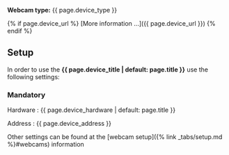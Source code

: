 **Webcam type:** {{ page.device_type }}

{% if page.device_url %}
[More information ...]({{ page.device_url }})
{% endif %}

## Setup

In order to use the **{{ page.device_title | default: page.title }}** use the following settings:

### Mandatory

Hardware
: {{ page.device_hardware | default: page.title }}

Address
: {{ page.device_address }}

Other settings can be found at the [webcam setup]({% link _tabs/setup.md %}#webcams) information
